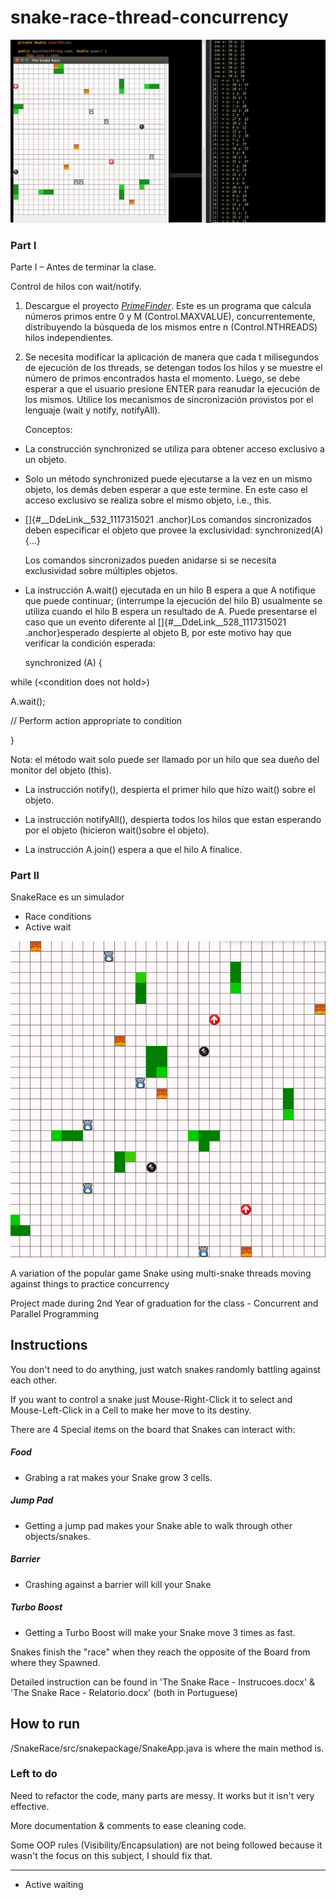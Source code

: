 # snake-race-thread-concurrency

![My image](./snakeraceoutput.png)


### Part I


Parte I – Antes de terminar la clase.

Control de hilos con wait/notify.

1.  Descargue el proyecto
    [*PrimeFinder*](https://github.com/ARSW-ECI/wait-notify-excercise).
    Este es un programa que calcula números primos entre 0 y M
    (Control.MAXVALUE), concurrentemente, distribuyendo la búsqueda de
    los mismos entre n (Control.NTHREADS) hilos independientes.

2.  Se necesita modificar la aplicación de manera que cada t
    milisegundos de ejecución de los threads, se detengan todos los
    hilos y se muestre el número de primos encontrados hasta el momento.
    Luego, se debe esperar a que el usuario presione ENTER para reanudar
    la ejecución de los mismos. Utilice los mecanismos de sincronización
    provistos por el lenguaje (wait y notify, notifyAll).

    Conceptos:

-   La construcción synchronized se utiliza para obtener acceso
    exclusivo a un objeto.

-   Solo un método synchronized puede ejecutarse a la vez en un mismo
    objeto, los demás deben esperar a que este termine. En este caso el
    acceso exclusivo se realiza sobre el mismo objeto, i.e., this.

-   []{#__DdeLink__532_1117315021 .anchor}Los comandos sincronizados
    deben especificar el objeto que provee la exclusividad:
    synchronized(A) {…}

    Los comandos sincronizados pueden anidarse si se necesita
    exclusividad sobre múltiples objetos.

-   La instrucción A.wait() ejecutada en un hilo B espera a que A
    notifique que puede continuar; (interrumpe la ejecución del hilo B)
    usualmente se utiliza cuando el hilo B espera un resultado de A.
    Puede presentarse el caso que un evento diferente al
    []{#__DdeLink__528_1117315021 .anchor}esperado despierte al objeto
    B, por este motivo hay que verificar la condición esperada:

    synchronized (A) {

while (&lt;condition does not hold&gt;)

A.wait();

// Perform action appropriate to condition

}

Nota: el método wait solo puede ser llamado por un hilo que sea dueño
del monitor del objeto (this).

-   La instrucción notify(), despierta el primer hilo que hizo wait()
    sobre el objeto.

-   La instrucción notifyAll(), despierta todos los hilos que estan
    esperando por el objeto (hicieron wait()sobre el objeto).

-   La instrucción A.join() espera a que el hilo A finalice.

### Part II

SnakeRace es un simulador 

- Race conditions
- Active wait


![](img/sshot.png)

A variation of the popular game Snake using multi-snake threads moving against things to practice concurrency

Project made during 2nd Year of graduation for the class - Concurrent and Parallel Programming

## Instructions

You don't need to do anything, just watch snakes randomly battling against each other.

If you want to control a snake just Mouse-Right-Click it to select and Mouse-Left-Click in a Cell to make her move to its destiny.

There are 4 Special items on the board that Snakes can interact with:

##### Food

- Grabing a rat makes your Snake grow 3 cells.

##### Jump Pad

- Getting a jump pad makes your Snake able to walk through other objects/snakes.

##### Barrier

- Crashing against a barrier will kill your Snake

##### Turbo Boost

- Getting a Turbo Boost will make your Snake move 3 times as fast.

Snakes finish the "race" when they reach the opposite of the Board from where they Spawned.

Detailed instruction can be found in 'The Snake Race - Instrucoes.docx' & 'The Snake Race - Relatorio.docx' (both in Portuguese)
## How to run

/SnakeRace/src/snakepackage/SnakeApp.java is where the main method is. 



### Left to do

Need to refactor the code, many parts are messy. It works but it isn't very effective.

More documentation & comments to ease cleaning code.

Some OOP rules (Visibility/Encapsulation) are not being followed because it wasn't the focus on this subject, I should fix that.



----


- Active waiting
